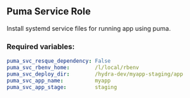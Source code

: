 ## Puma Service Role
Install systemd service files for running app using puma.

### Required variables:

```yaml
puma_svc_resque_dependency: False
puma_svc_rbenv_home:        /l/local/rbenv
puma_svc_deploy_dir:        /hydra-dev/myapp-staging/app
puma_svc_app_name:          myapp
puma_svc_app_stage:         staging
```
